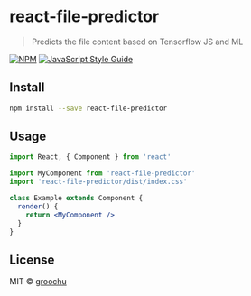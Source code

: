 # react-file-predictor

> Predicts the file content based on Tensorflow JS and ML

[![NPM](https://img.shields.io/npm/v/react-file-predictor.svg)](https://www.npmjs.com/package/react-file-predictor) [![JavaScript Style Guide](https://img.shields.io/badge/code_style-standard-brightgreen.svg)](https://standardjs.com)

## Install

```bash
npm install --save react-file-predictor
```

## Usage

```jsx
import React, { Component } from 'react'

import MyComponent from 'react-file-predictor'
import 'react-file-predictor/dist/index.css'

class Example extends Component {
  render() {
    return <MyComponent />
  }
}
```

## License

MIT © [groochu](https://github.com/groochu)
